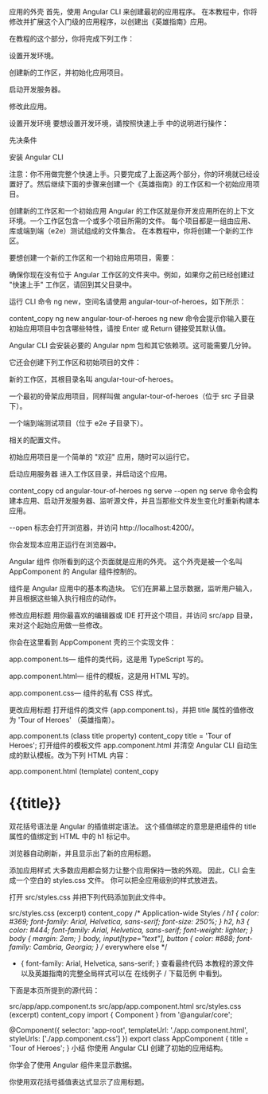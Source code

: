 应用的外壳
首先，使用 Angular CLI 来创建最初的应用程序。 在本教程中，你将修改并扩展这个入门级的应用程序，以创建出《英雄指南》应用。

在教程的这个部分，你将完成下列工作：

设置开发环境。

创建新的工作区，并初始化应用项目。

启动开发服务器。

修改此应用。

设置开发环境
要想设置开发环境，请按照快速上手 中的说明进行操作：

先决条件

安装 Angular CLI

注意：你不用做完整个快速上手。只要完成了上面这两个部分，你的环境就已经设置好了。然后继续下面的步骤来创建一个《英雄指南》的工作区和一个初始应用项目。

创建新的工作区和一个初始应用
Angular 的工作区就是你开发应用所在的上下文环境。一个工作区包含一个或多个项目所需的文件。 每个项目都是一组由应用、库或端到端（e2e）测试组成的文件集合。 在本教程中，你将创建一个新的工作区。

要想创建一个新的工作区和一个初始应用项目，需要：

确保你现在没有位于 Angular 工作区的文件夹中。例如，如果你之前已经创建过 "快速上手" 工作区，请回到其父目录中。

运行 CLI 命令 ng new，空间名请使用 angular-tour-of-heroes，如下所示：

content_copy
ng new angular-tour-of-heroes
ng new 命令会提示你输入要在初始应用项目中包含哪些特性，请按 Enter 或 Return 键接受其默认值。

Angular CLI 会安装必要的 Angular npm 包和其它依赖项。这可能需要几分钟。

它还会创建下列工作区和初始项目的文件：

新的工作区，其根目录名叫 angular-tour-of-heroes。

一个最初的骨架应用项目，同样叫做 angular-tour-of-heroes（位于 src 子目录下）。

一个端到端测试项目（位于 e2e 子目录下）。

相关的配置文件。

初始应用项目是一个简单的 "欢迎" 应用，随时可以运行它。

启动应用服务器
进入工作区目录，并启动这个应用。

content_copy
cd angular-tour-of-heroes
ng serve --open
ng serve 命令会构建本应用、启动开发服务器、监听源文件，并且当那些文件发生变化时重新构建本应用。

--open 标志会打开浏览器，并访问 http://localhost:4200/。

你会发现本应用正运行在浏览器中。

Angular 组件
你所看到的这个页面就是应用的外壳。 这个外壳是被一个名叫 AppComponent 的 Angular 组件控制的。

组件是 Angular 应用中的基本构造块。 它们在屏幕上显示数据，监听用户输入，并且根据这些输入执行相应的动作。

修改应用标题
用你最喜欢的编辑器或 IDE 打开这个项目，并访问 src/app 目录，来对这个起始应用做一些修改。

你会在这里看到 AppComponent 壳的三个实现文件：

app.component.ts— 组件的类代码，这是用 TypeScript 写的。

app.component.html— 组件的模板，这是用 HTML 写的。

app.component.css— 组件的私有 CSS 样式。

更改应用标题
打开组件的类文件 (app.component.ts)，并把 title 属性的值修改为 'Tour of Heroes' （英雄指南）。

app.component.ts (class title property)
content_copy
title = 'Tour of Heroes';
打开组件的模板文件 app.component.html 并清空 Angular CLI 自动生成的默认模板。改为下列 HTML 内容：

app.component.html (template)
content_copy
<h1>{{title}}</h1>
双花括号语法是 Angular 的插值绑定语法。 这个插值绑定的意思是把组件的 title 属性的值绑定到 HTML 中的 h1 标记中。

浏览器自动刷新，并且显示出了新的应用标题。

添加应用样式
大多数应用都会努力让整个应用保持一致的外观。 因此，CLI 会生成一个空白的 styles.css 文件。 你可以把全应用级别的样式放进去。

打开 src/styles.css 并把下列代码添加到此文件中。

src/styles.css (excerpt)
content_copy
/* Application-wide Styles */
h1 {
  color: #369;
  font-family: Arial, Helvetica, sans-serif;
  font-size: 250%;
}
h2, h3 {
  color: #444;
  font-family: Arial, Helvetica, sans-serif;
  font-weight: lighter;
}
body {
  margin: 2em;
}
body, input[type="text"], button {
  color: #888;
  font-family: Cambria, Georgia;
}
/* everywhere else */
* {
  font-family: Arial, Helvetica, sans-serif;
}
查看最终代码
本教程的源文件以及英雄指南的完整全局样式可以在 在线例子 / 下载范例 中看到。

下面是本页所提到的源代码：

src/app/app.component.ts
src/app/app.component.html
src/styles.css (excerpt)
content_copy
import { Component } from '@angular/core';

@Component({
  selector: 'app-root',
  templateUrl: './app.component.html',
  styleUrls: ['./app.component.css']
})
export class AppComponent {
  title = 'Tour of Heroes';
}
小结
你使用 Angular CLI 创建了初始的应用结构。

你学会了使用 Angular 组件来显示数据。

你使用双花括号插值表达式显示了应用标题。
